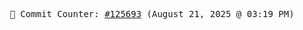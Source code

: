 <p align="center">
    <samp>
        📮 Commit Counter: <a href="https://github.com/Javascript-void0/Javascript-void0/commits/main">#125693</a> (August 21, 2025 @ 03:19 PM)
    </samp>
</p>